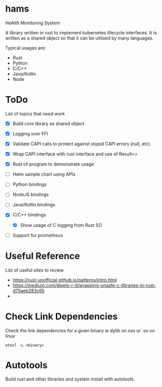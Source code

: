 # hams
HeAlth Monitoring System

A library written in rust to implement kubernetes lifecycle interfaces. It is written as a shared object so that it can be utilised by many languages.

Typical usages are:
* Rust
* Python
* C/C++
* Java/Kotlin
* Node

# ToDo

List of topics that need work

* [x] Build core library as shared object
* [x] Logging over FFI
* [x] Validate CAPI calls to protect against stupid CAPI errors (null, etc)
* [x] Wrap CAPI interface with rust interface and use of Result<>
* [x] Rust cli program to demonstrate usage
* [ ] Helm sample chart using APIs
* [ ] Python bindings
* [ ] NodeJS bindings
* [ ] Java/Kotlin bindings
* [x] C/C++ bindings
  * [x] Show usage of C logging from Rust SO
* [ ] Support for prometheus


# Useful Reference
List of useful sites to review
* https://rust-unofficial.github.io/patterns/intro.html
* https://medium.com/dwelo-r-d/wrapping-unsafe-c-libraries-in-rust-d75aeb283c65
*

# Check Link Dependencies
Check the link dependencies for a given binary ie dylib on osx or .so on linux

    otool -L <binary>

# Autotools

Build rust and other libraries and system install with autotools.
